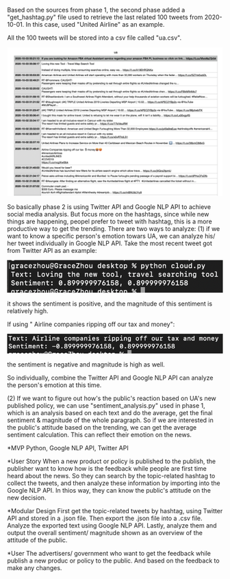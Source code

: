 Based on the sources from phase 1, the second phase added a "get_hashtag.py" file used to retrieve the last related 100 tweets from 2020-10-01. 
In this case, used "United Airline" as an example. 

All the 100 tweets will be stored into a csv file called "ua.csv". 

![Image text](https://github.com/zhoux17/EC_601/blob/master/Phase2/Screen%20Shot%202020-10-03%20at%203.43.22%20AM.png)

So basically phase 2 is using Twitter API and Google NLP API to achieve social media analysis. But focus more on the hashtags, since while new things are happening, peopel prefer to tweet with hashtag, this is a more productive way to get the trending. 
There are two ways to analyze: 
(1) if we want to know a specific person's emotion towars UA, we can analyze his/ her tweet individually in Google NLP API. Take the most recent tweet got from Twitter API as an example: 

![Image text](https://github.com/zhoux17/EC_601/blob/master/Phase2/Screen%20Shot%202020-10-03%20at%203.56.58%20AM.png)

it shows the sentiment is positive, and the magnitude of this sentiment is relatively high. 

If using " Airline companies ripping off our tax and money":

![Image text](https://github.com/zhoux17/EC_601/blob/master/Phase2/Screen%20Shot%202020-10-03%20at%204.01.08%20AM.png)

the sentiment is negative and magnitude is high as well. 

So individually, combine the Twitter API and Google NLP API can analyze the person's emotion at this time. 

(2) If we want to figure out how's the public's reaction based on UA's new published policy, we can use "sentiment_analysis.py" used in phase 1, which is an analysis based on each text and do the average, get the final sentiment & magnitude of the whole paragraph. 
So if we are interested in the public's attitude based on the trending, we can get the average sentiment calculation. This can reflect their emotion 
on the news. 



*MVP 
Python, Google NLP API, Twitter API


*User Story 
When a new product or policy is published to the publish, the publisher want to know how is the feedback while people are first time heard about the news. So they can search by the topic-related hashtag to collect the tweets, and then analyze these information by importing into the Google NLP API. In thios way, they can know the public's attitude on the new decision. 


*Modular Design
First get the topic-related tweets by hashtag, using Twitter API and stored in a .json file. Then export the .json file into a .csv file. Analyze the exported text using Google NLP API. Lastly, analyze them and output the overall sentiment/ magnitude shown as an overview of the attitude of the public. 


*User
The advertisers/ government who want to get the feedback while publish a new produc or policy to the public. And based on the feedback to make any changes. 







